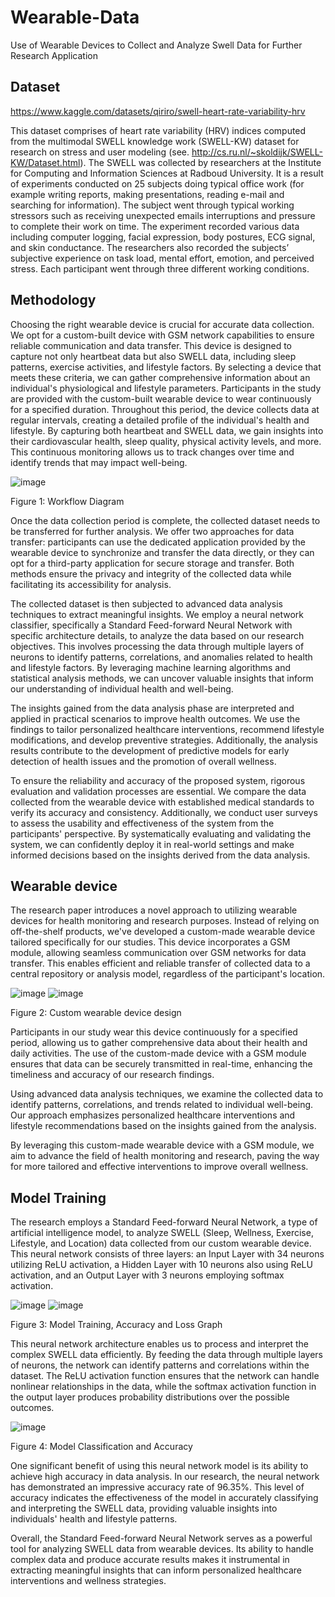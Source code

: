 # Wearable-Data
Use of Wearable Devices to Collect and Analyze Swell Data for Further Research Application

## Dataset 

https://www.kaggle.com/datasets/qiriro/swell-heart-rate-variability-hrv

This dataset comprises of heart rate variability (HRV) indices computed from the multimodal SWELL knowledge work (SWELL-KW) dataset for research on stress and user modeling (see. http://cs.ru.nl/~skoldijk/SWELL-KW/Dataset.html). The SWELL was collected by researchers at the Institute for Computing and Information Sciences at Radboud University. It is a result of experiments conducted on 25 subjects doing typical office work (for example writing reports, making presentations, reading e-mail and searching for information). The subject went through typical working stressors such as receiving unexpected emails interruptions and pressure to complete their work on time. The experiment recorded various data including computer logging, facial expression, body postures, ECG signal, and skin conductance. The researchers also recorded the subjects’ subjective experience on task load, mental effort, emotion, and perceived stress. Each participant went through three different working conditions.

## Methodology

Choosing the right wearable device is crucial for accurate data collection. We opt for a custom-built device with GSM network capabilities to ensure reliable communication and data transfer. This device is designed to capture not only heartbeat data but also SWELL data, including sleep patterns, exercise activities, and lifestyle factors. By selecting a device that meets these criteria, we can gather comprehensive information about an individual's physiological and lifestyle parameters.
Participants in the study are provided with the custom-built wearable device to wear continuously for a specified duration. Throughout this period, the device collects data at regular intervals, creating a detailed profile of the individual's health and lifestyle. By capturing both heartbeat and SWELL data, we gain insights into their cardiovascular health, sleep quality, physical activity levels, and more. This continuous monitoring allows us to track changes over time and identify trends that may impact well-being.

![image](https://github.com/user-attachments/assets/e0443369-afd2-4c19-b1fa-0df82c5a56b2)

Figure 1: Workflow Diagram

Once the data collection period is complete, the collected dataset needs to be transferred for further analysis. We offer two approaches for data transfer: participants can use the dedicated application provided by the wearable device to synchronize and transfer the data directly, or they can opt for a third-party application for secure storage and transfer. Both methods ensure the privacy and integrity of the collected data while facilitating its accessibility for analysis.

The collected dataset is then subjected to advanced data analysis techniques to extract meaningful insights. We employ a neural network classifier, specifically a Standard Feed-forward Neural Network with specific architecture details, to analyze the data based on our research objectives. This involves processing the data through multiple layers of neurons to identify patterns, correlations, and anomalies related to health and lifestyle factors. By leveraging machine learning algorithms and statistical analysis methods, we can uncover valuable insights that inform our understanding of individual health and well-being.

The insights gained from the data analysis phase are interpreted and applied in practical scenarios to improve health outcomes. We use the findings to tailor personalized healthcare interventions, recommend lifestyle modifications, and develop preventive strategies. Additionally, the analysis results contribute to the development of predictive models for early detection of health issues and the promotion of overall wellness. 

To ensure the reliability and accuracy of the proposed system, rigorous evaluation and validation processes are essential. We compare the data collected from the wearable device with established medical standards to verify its accuracy and consistency. Additionally, we conduct user surveys to assess the usability and effectiveness of the system from the participants' perspective. By systematically evaluating and validating the system, we can confidently deploy it in real-world settings and make informed decisions based on the insights derived from the data analysis.

## Wearable device 

The research paper introduces a novel approach to utilizing wearable devices for health monitoring and research purposes. Instead of relying on off-the-shelf products, we've developed a custom-made wearable device tailored specifically for our studies. 
This device incorporates a GSM module, allowing seamless communication over GSM networks for data transfer. This enables efficient and reliable transfer of collected data to a central repository or analysis model, regardless of the participant's location.
   
![image](https://github.com/user-attachments/assets/45e3974e-297d-4d3a-911e-7226ddaa14ae)
![image](https://github.com/user-attachments/assets/7ac908c7-0b64-45ae-bf72-548ccbbbe7d7)

Figure 2: Custom wearable device design

Participants in our study wear this device continuously for a specified period, allowing us to gather comprehensive data about their health and daily activities. The use of the custom-made device with a GSM module ensures that data can be securely transmitted in real-time, enhancing the timeliness and accuracy of our research findings.

Using advanced data analysis techniques, we examine the collected data to identify patterns, correlations, and trends related to individual well-being. Our approach emphasizes personalized healthcare interventions and lifestyle recommendations based on the insights gained from the analysis.

By leveraging this custom-made wearable device with a GSM module, we aim to advance the field of health monitoring and research, paving the way for more tailored and effective interventions to improve overall wellness.

## Model Training

The research employs a Standard Feed-forward Neural Network, a type of artificial intelligence model, to analyze SWELL (Sleep, Wellness, Exercise, Lifestyle, and Location) data collected from our custom wearable device. This neural network consists of three layers: an Input Layer with 34 neurons utilizing ReLU activation, a Hidden Layer with 10 neurons also using ReLU activation, and an Output Layer with 3 neurons employing softmax activation.

![image](https://github.com/user-attachments/assets/f85eb883-2a46-4ff9-ba4b-43483c5f74c3)
![image](https://github.com/user-attachments/assets/6b372fcc-6c49-4626-9053-d950474d01af)
 
Figure 3: Model Training, Accuracy and Loss Graph

This neural network architecture enables us to process and interpret the complex SWELL data efficiently. By feeding the data through multiple layers of neurons, the network can identify patterns and correlations within the dataset. The ReLU activation function ensures that the network can handle nonlinear relationships in the data, while the softmax activation function in the output layer produces probability distributions over the possible outcomes.

![image](https://github.com/user-attachments/assets/b56adf73-160e-4764-8e58-612555034b91)

Figure 4: Model Classification and Accuracy

One significant benefit of using this neural network model is its ability to achieve high accuracy in data analysis. In our research, the neural network has demonstrated an impressive accuracy rate of 96.35%. This level of accuracy indicates the effectiveness of the model in accurately classifying and interpreting the SWELL data, providing valuable insights into individuals' health and lifestyle patterns.

Overall, the Standard Feed-forward Neural Network serves as a powerful tool for analyzing SWELL data from wearable devices. Its ability to handle complex data and produce accurate results makes it instrumental in extracting meaningful insights that can inform personalized healthcare interventions and wellness strategies.
